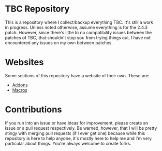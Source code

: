 # TBC Repository

This is a repository where I collect/backup everything TBC. It's still a work in progress. Unless noted otherwise, assume everything is for the 2.4.3 patch. However, since there's little to no compatibility issues between the patches of TBC, that shouldn't stop you from trying things out. I have not encountered any issues on my own between patches.

# Websites

Some sections of this repository have a website of their own. These are:

- [Addons](https://wvault.github.io/tbc/addons)
- [Macros](https://wvault.github.io/tbc/macros)

# Contributions

If you run into an issue or have ideas for improvement, please create an issue or a pull request respectively. Be warned, however, that I will be pretty stingy with merging pull requests (if I ever get one) because while this repository is here to help anyone, it's mostly here to help me and I'm very particular about things. You're always welcome to create forks.